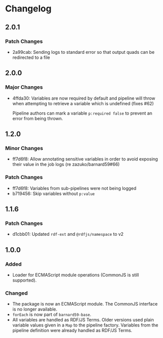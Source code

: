 # Changelog

## 2.0.1

### Patch Changes

- 2a99cab: Sending logs to standard error so that output quads can be redirected to a file

## 2.0.0

### Major Changes

- 4ffda30: Variables are now required by default and pipeline will throw when attempting to retrieve a variable which is undefined (fixes #62)

  Pipeline authors can mark a variable `p:required false` to prevent an error from being thrown.

## 1.2.0

### Minor Changes

- ff7d6f8: Allow annotating sensitive variables in order to avoid exposing their value in the job logs (re zazuko/barnard59#66)

### Patch Changes

- ff7d6f8: Variables from sub-pipelines were not being logged
- b719456: Skip variables without `p:value`

## 1.1.6

### Patch Changes

- d1cbb01: Updated `rdf-ext` and `@rdfjs/namespace` to v2

## 1.0.0

### Added

- Loader for ECMAScript module operations (CommonJS is still supported).

### Changed

- The package is now an ECMAScript module.
  The CommonJS interface is no longer available.
- `forEach` is now part of `barnard59-base`.
- All variables are handled as RDF/JS Terms.
  Older versions used plain variable values given in a `Map` to the pipeline factory.
  Variables from the pipeline definition were already handled as RDF/JS Terms.
